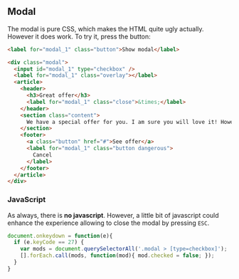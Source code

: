 ## Modal

The modal is pure CSS, which makes the HTML quite ugly actually. However it does work. To try it, press the button:

```html
<label for="modal_1" class="button">Show modal</label>

<div class="modal">
  <input id="modal_1" type="checkbox" />
  <label for="modal_1" class="overlay"></label>
  <article>
    <header>
      <h3>Great offer</h3>
      <label for="modal_1" class="close">&times;</label>
    </header>
    <section class="content">
      We have a special offer for you. I am sure you will love it! However this does look spammy...
    </section>
    <footer>
      <a class="button" href="#">See offer</a>
      <label for="modal_1" class="button dangerous">
        Cancel
      </label>
    </footer>
  </article>
</div>
```



### JavaScript

As always, there is **no javascript**. However, a little bit of javascript could enhance the experience allowing to close the modal by pressing `ESC`.

<script>
document.onkeydown = function(e){
  if (e.keyCode == 27) {
    var mods = document.querySelectorAll('.modal > [type=checkbox]');
    [].forEach.call(mods, function(mod){ mod.checked = false; });
  }
}
</script>

```js
document.onkeydown = function(e){
  if (e.keyCode == 27) {
    var mods = document.querySelectorAll('.modal > [type=checkbox]');
    [].forEach.call(mods, function(mod){ mod.checked = false; });
  }
}
```


